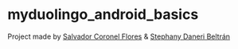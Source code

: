 # myduolingo_android_basics
Project made by [Salvador Coronel Flores](https://github.com/salvadorcoronel) & [Stephany Daneri Beltrán](https://github.com/sdanerib)
